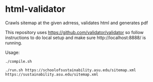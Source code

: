 # html-validator

Crawls sitemap at the given adrress, validates html and generates pdf

This repository uses https://github.com/validator/validator so follow instructions to do local setup and make sure http://localhost:8888/ is running.


Usage:

```
./compile.sh

./run.sh https://schoolofsustainability.asu.edu/sitemap.xml https://sustainability.asu.edu/sitemap.xml

```
